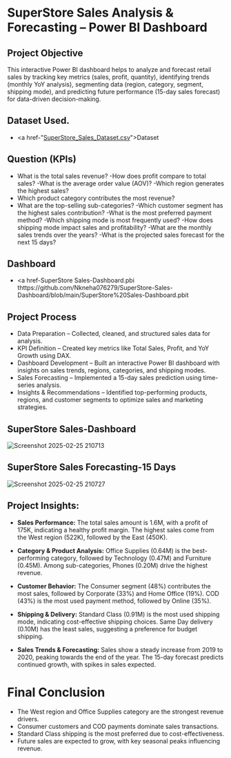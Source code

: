 # SuperStore Sales Analysis & Forecasting – Power BI Dashboard
## Project Objective 
This interactive Power BI dashboard helps to analyze and forecast retail sales by tracking key metrics (sales, profit, quantity), identifying trends (monthly YoY analysis), segmenting data (region, category, segment, shipping mode), and predicting future performance (15-day sales forecast) for data-driven decision-making.

## Dataset Used.
- <a href-"[SuperStore_Sales_Dataset.csv](https://github.com/Nkneha076279/SuperStore-Sales-Dashboard/blob/main/SuperStore_Sales_Dataset.csv)">Dataset</a>

## Question (KPIs)  
- What is the total sales revenue?
-How does profit compare to total sales?
-What is the average order value (AOV)?
-Which region generates the highest sales?
- Which product category contributes the most revenue?
- What are the top-selling sub-categories?
-Which customer segment has the highest sales contribution?
-What is the most preferred payment method?
-Which shipping mode is most frequently used?
-How does shipping mode impact sales and profitability?
-What are the monthly sales trends over the years?
-What is the projected sales forecast for the next 15 days?

## Dashboard
- <a href-SuperStore Sales-Dashboard.pbi thttps://github.com/Nkneha076279/SuperStore-Sales-Dashboard/blob/main/SuperStore%20Sales-Dashboard.pbit

## Project Process
- Data Preparation – Collected, cleaned, and structured sales data for analysis.
- KPI Definition – Created key metrics like Total Sales, Profit, and YoY Growth using DAX.
- Dashboard Development – Built an interactive Power BI dashboard with insights on sales trends, regions, categories, and shipping modes.
- Sales Forecasting – Implemented a 15-day sales prediction using time-series analysis.
- Insights & Recommendations – Identified top-performing products, regions, and customer segments to optimize sales and marketing strategies.

## SuperStore Sales-Dashboard
![Screenshot 2025-02-25 210713](https://github.com/user-attachments/assets/4515ee86-9a78-4fd5-964d-ce7ad54450b8)
## SuperStore Sales Forecasting-15 Days 
![Screenshot 2025-02-25 210727](https://github.com/user-attachments/assets/f2f04e14-345d-4012-957f-9365025c73b3)

## Project Insights:
- **Sales Performance:**
The total sales amount is 1.6M, with a profit of 175K, indicating a healthy profit margin.
The highest sales come from the West region (522K), followed by the East (450K).

- **Category & Product Analysis:**
Office Supplies (0.64M) is the best-performing category, followed by Technology (0.47M) and Furniture (0.45M).
Among sub-categories, Phones (0.20M) drive the highest revenue.

- **Customer Behavior:**
The Consumer segment (48%) contributes the most sales, followed by Corporate (33%) and Home Office (19%).
COD (43%) is the most used payment method, followed by Online (35%).

- **Shipping & Delivery:**
Standard Class (0.91M) is the most used shipping mode, indicating cost-effective shipping choices.
Same Day delivery (0.10M) has the least sales, suggesting a preference for budget shipping.

- **Sales Trends & Forecasting:**
Sales show a steady increase from 2019 to 2020, peaking towards the end of the year.
The 15-day forecast predicts continued growth, with spikes in sales expected.

# Final Conclusion 
- The West region and Office Supplies category are the strongest revenue drivers.
- Consumer customers and COD payments dominate sales transactions.
- Standard Class shipping is the most preferred due to cost-effectiveness.
- Future sales are expected to grow, with key seasonal peaks influencing revenue.










